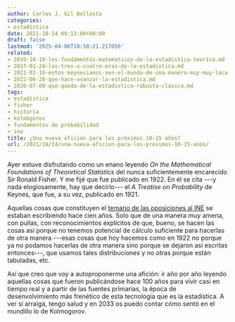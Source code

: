 ```yaml
---
author: Carlos J. Gil Bellosta
categories:
- estadística
date: 2021-10-14 09:13:00+00:00
draft: false
lastmod: '2025-04-06T18:58:21.217050'
related:
- 2019-10-10-los-fundamentos-matematicos-de-la-estadistica-teorica.md
- 2017-01-24-las-tres-o-cuatro-eras-de-la-estadistica.md
- 2021-01-19-estos-keynesianos-ven-el-mundo-de-una-manera-muy-muy-loca.md
- 2022-06-28-que-hace-avanzar-la-estadistica.md
- 2020-07-08-que-queda-de-la-estadistica-robusta-clasica.md
tags:
- estadística
- fisher
- historia
- kolmogorov
- fundamentos de probabilidad
- ine
title: ¿Una nueva afición para los próximos 10-15 años?
url: /2021/10/14/una-nueva-aficion-para-los-proximos-10-15-anos/
---
```


Ayer estuve disfrutando como un enano leyendo _On the Mathematical Foundations of Theoretical Statistics_ del nunca suficientemente encarecido Sir Ronald Fisher. Y me fijé que fue publicado en 1922. En él se cita ---y nada elogiosamente, hay que decirlo--- el _A Treatise on Probability_ de Keynes, que fue, a su vez, publicado en 1921.

Aquellas cosas que constituyen el [temario de las oposiciones al INE](https://datanalytics.com/2014/08/04/estadistica-viejuna/) se estaban escribiendo hace cien años. Solo que de una manera muy amena, con pullas, con reconocimientos explícitos de que, bueno, se hacen las cosas así porque no tenemos potencial de cálculo suficiente para hacerlas de otra manera ---esas cosas que hoy hacemos como en 1922 no porque ya no podamos hacerlas de otra manera sino porque se dejaron así escritas entonces---, que usamos tales distribuciones y no otras porque están tabuladas, etc.

Así que creo que voy a autoproponerme una afición: ir año por año leyendo aquellas cosas que fueron publicándose hace 100 años para vivir casi en tiempo real y a partir de las fuentes primarias, la época de desenvolvimiento más frenético de esta tecnología que es la estadística. A ver si arraiga, tengo salud y en 2033 os puedo contar cómo sentó en el mundillo lo de Kolmogorov.
